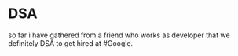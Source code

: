 # DSA
so far i have gathered from a friend who works as developer that we definitely DSA to get hired at #Google. 
